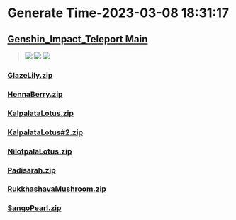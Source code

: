# Generate Time-2023-03-08 18:31:17

## [Genshin_Impact_Teleport Main](https://github.com/Sam5440/Genshin_Impact_Teleport)

>![](https://komarev.com/ghpvc/?username=done439)
>![](https://komarev.com/ghpvc/?username=done438)
>![](https://komarev.com/ghpvc/?username=done437)

### [GlazeLily.zip](https://raw.githubusercontent.com/Sam5440/Genshin_Impact_Teleport/download/OtherFile/RecycleBin/LocalSpecialties/GlazeLily.zip)

### [HennaBerry.zip](https://raw.githubusercontent.com/Sam5440/Genshin_Impact_Teleport/download/OtherFile/RecycleBin/LocalSpecialties/HennaBerry.zip)

### [KalpalataLotus.zip](https://raw.githubusercontent.com/Sam5440/Genshin_Impact_Teleport/download/OtherFile/RecycleBin/LocalSpecialties/KalpalataLotus.zip)

### [KalpalataLotus#2.zip](https://raw.githubusercontent.com/Sam5440/Genshin_Impact_Teleport/download/OtherFile/RecycleBin/LocalSpecialties/KalpalataLotus%232.zip)

### [NilotpalaLotus.zip](https://raw.githubusercontent.com/Sam5440/Genshin_Impact_Teleport/download/OtherFile/RecycleBin/LocalSpecialties/NilotpalaLotus.zip)

### [Padisarah.zip](https://raw.githubusercontent.com/Sam5440/Genshin_Impact_Teleport/download/OtherFile/RecycleBin/LocalSpecialties/Padisarah.zip)

### [RukkhashavaMushroom.zip](https://raw.githubusercontent.com/Sam5440/Genshin_Impact_Teleport/download/OtherFile/RecycleBin/LocalSpecialties/RukkhashavaMushroom.zip)

### [SangoPearl.zip](https://raw.githubusercontent.com/Sam5440/Genshin_Impact_Teleport/download/OtherFile/RecycleBin/LocalSpecialties/SangoPearl.zip)


